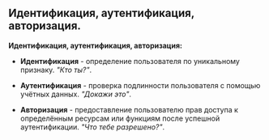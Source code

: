 ## Идентификация, аутентификация, авторизация.

**Идентификация, аутентификация, авторизация:**  

- **Идентификация** - определение пользователя по уникальному признаку.  *"Кто ты?"*.

- **Аутентификация** - проверка подлинности пользователя с помощью учётных данных.  *"Докажи это"*. 

- **Авторизация** - предоставление пользователю прав доступа к определённым ресурсам или функциям после успешной аутентификации.  *"Что тебе разрешено?"*.